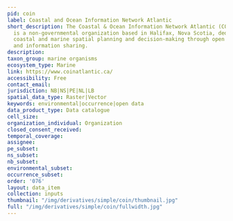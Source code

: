 ```yaml
---
pid: coin
label: Coastal and Ocean Information Network Atlantic
short_description: The Coastal & Ocean Information Network Atlantic (COINAtlantic)
  is a non-governmental organization based in Halifax, Nova Scotia, dedicated to supporting
  coastal and marine spatial planning and decision-making through open data management
  and information sharing.
description: 
taxon_group: marine organisms
ecosystem_type: Marine
link: https://www.coinatlantic.ca/
accessibility: Free
contact_email: 
jurisdiction: NB|NS|PE|NL|LB
spatial_data_type: Raster|Vector
keywords: environmental|occurrence|open data
data_product_type: Data catalogue
cell_size: 
organization_individual: Organization
closed_consent_received: 
temporal_coverage: 
assignee: 
pe_subset: 
ns_subset: 
nb_subset: 
environmental_subset: 
occurrence_subset: 
order: '076'
layout: data_item
collection: inputs
thumbnail: "/img/derivatives/simple/coin/thumbnail.jpg"
full: "/img/derivatives/simple/coin/fullwidth.jpg"
---
```

